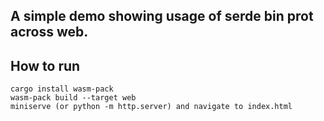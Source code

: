 
## A simple demo showing usage of serde bin prot across web.

## How to run

```
cargo install wasm-pack
wasm-pack build --target web
miniserve (or python -m http.server) and navigate to index.html
```

